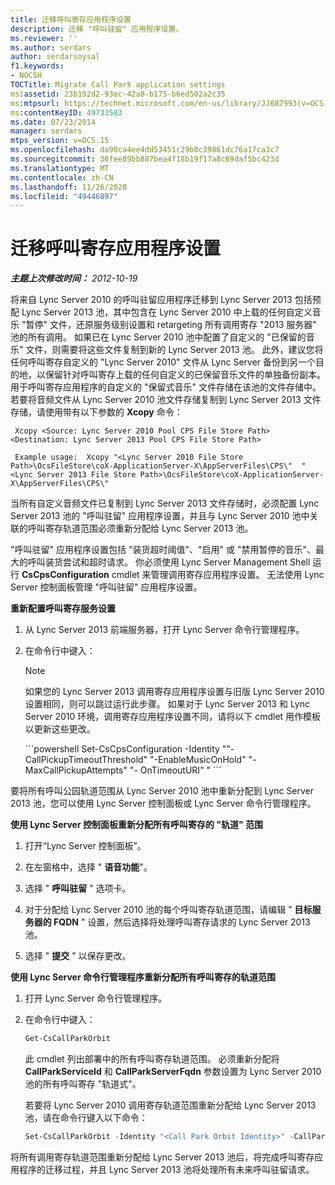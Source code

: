 ```yaml
---
title: 迁移呼叫寄存应用程序设置
description: 迁移 "呼叫驻留" 应用程序设置。
ms.reviewer: ''
ms.author: serdars
author: serdarsoysal
f1.keywords:
- NOCSH
TOCTitle: Migrate Call Park application settings
ms:assetid: 23b192d2-93ec-42a8-b175-b6ed502a2c35
ms:mtpsurl: https://technet.microsoft.com/en-us/library/JJ687993(v=OCS.15)
ms:contentKeyID: 49733583
ms.date: 07/23/2014
manager: serdars
mtps_version: v=OCS.15
ms.openlocfilehash: da90ca4ee4dd53451c29b8c39861dc76a17ca3c7
ms.sourcegitcommit: 36fee89bb887bea4f18b19f17a8c69daf5bc423d
ms.translationtype: MT
ms.contentlocale: zh-CN
ms.lasthandoff: 11/26/2020
ms.locfileid: "49446897"
---
```

# <a name="migrate-call-park-application-settings"></a>迁移呼叫寄存应用程序设置

<div data-xmlns="http://www.w3.org/1999/xhtml">

<div class="topic" data-xmlns="https://www.w3.org/1999/xhtml" data-msxsl="urn:schemas-microsoft-com:xslt" data-cs="https://msdn.microsoft.com/">

<div data-asp="https://msdn2.microsoft.com/asp">



</div>

<div id="mainSection">

<div id="mainBody">

<span> </span>

_**主题上次修改时间：** 2012-10-19_

将来自 Lync Server 2010 的呼叫驻留应用程序迁移到 Lync Server 2013 包括预配 Lync Server 2013 池，其中包含在 Lync Server 2010 中上载的任何自定义音乐 "暂停" 文件，还原服务级别设置和 retargeting 所有调用寄存 "2013 服务器" 池的所有调用。 如果已在 Lync Server 2010 池中配置了自定义的 "已保留的音乐" 文件，则需要将这些文件复制到新的 Lync Server 2013 池。 此外，建议您将任何呼叫寄存自定义的 "Lync Server 2010" 文件从 Lync Server 备份到另一个目的地，以保留针对呼叫寄存上载的任何自定义的已保留音乐文件的单独备份副本。 用于呼叫寄存应用程序的自定义的 "保留式音乐" 文件存储在该池的文件存储中。 若要将音频文件从 Lync Server 2010 池文件存储复制到 Lync Server 2013 文件存储，请使用带有以下参数的 **Xcopy** 命令：

   ```console
    Xcopy <Source: Lync Server 2010 Pool CPS File Store Path> <Destination: Lync Server 2013 Pool CPS File Store Path>
   ```

   ```console
    Example usage:  Xcopy "<Lync Server 2010 File Store Path>\OcsFileStore\coX-ApplicationServer-X\AppServerFiles\CPS\"  "<Lync Server 2013 File Store Path>\OcsFileStore\coX-ApplicationServer-X\AppServerFiles\CPS\" 
   ```

当所有自定义音频文件已复制到 Lync Server 2013 文件存储时，必须配置 Lync Server 2013 池的 "呼叫驻留" 应用程序设置，并且与 Lync Server 2010 池中关联的呼叫寄存轨道范围必须重新分配给 Lync Server 2013 池。

"呼叫驻留" 应用程序设置包括 "装货超时阈值"、"启用" 或 "禁用暂停的音乐"、最大的呼叫装货尝试和超时请求。 你必须使用 Lync Server Management Shell 运行 **CsCpsConfiguration** cmdlet 来管理调用寄存应用程序设置。 无法使用 Lync Server 控制面板管理 "呼叫驻留" 应用程序设置。

**重新配置呼叫寄存服务设置**

1.  从 Lync Server 2013 前端服务器，打开 Lync Server 命令行管理程序。

2.  在命令行中键入：
    
    <div>
    

    > [!NOTE]  
    > 如果您的 Lync Server 2013 调用寄存应用程序设置与旧版 Lync Server 2010 设置相同，则可以跳过运行此步骤。 如果对于 Lync Server 2013 和 Lync Server 2010 环境，调用寄存应用程序设置不同，请将以下 cmdlet 用作模板以更新这些更改。

    
    </div>
    ```powershell
        Set-CsCpsConfiguration -Identity "<LS2013 Call Park Service ID>"-CallPickupTimeoutThreshold" <LS2010 CPS TimeSpan> "-EnableMusicOnHold" "- <LS2010 CPS value> MaxCallPickupAttempts" "- <LS2010 CPS pickup attempts> OnTimeoutURI" <LS2010 CPS timeout URI> " ```

要将所有呼叫公园轨道范围从 Lync Server 2010 池中重新分配到 Lync Server 2013 池，您可以使用 Lync Server 控制面板或 Lync Server 命令行管理程序。

**使用 Lync Server 控制面板重新分配所有呼叫寄存的 "轨道" 范围**

1.  打开“Lync Server 控制面板”。

2.  在左窗格中，选择 " **语音功能**"。

3.  选择 " **呼叫驻留** " 选项卡。

4.  对于分配给 Lync Server 2010 池的每个呼叫寄存轨道范围，请编辑 " **目标服务器的 FQDN** " 设置，然后选择将处理呼叫寄存请求的 Lync Server 2013 池。

5.  选择 " **提交** " 以保存更改。

**使用 Lync Server 命令行管理程序重新分配所有呼叫寄存的轨道范围**

1.  打开 Lync Server 命令行管理程序。

2.  在命令行中键入：
    ```powershell
    Get-CsCallParkOrbit
    ```
    
    此 cmdlet 列出部署中的所有呼叫寄存轨道范围。 必须重新分配将 **CallParkServiceId** 和 **CallParkServerFqdn** 参数设置为 Lync Server 2010 池的所有呼叫寄存 "轨道式"。
    
    若要将 Lync Server 2010 调用寄存轨道范围重新分配给 Lync Server 2013 池，请在命令行键入以下命令：
    
    ```powershell
    Set-CsCallParkOrbit -Identity "<Call Park Orbit Identity>" -CallParkService "service:ApplicationServer:<Lync Server 2013 Pool FQDN>"
    ```

将所有调用寄存轨道范围重新分配给 Lync Server 2013 池后，将完成呼叫寄存应用程序的迁移过程，并且 Lync Server 2013 池将处理所有未来呼叫驻留请求。

</div>

<span> </span>

</div>

</div>

</div>

